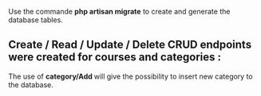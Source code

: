 <p>Use the commande <strong>php artisan migrate</strong> to create and generate the database tables.</p>

## Create / Read / Update / Delete CRUD endpoints were created for courses and categories :

The use of <strong> category/Add </strong> will give the possibility to insert new category to the database.



